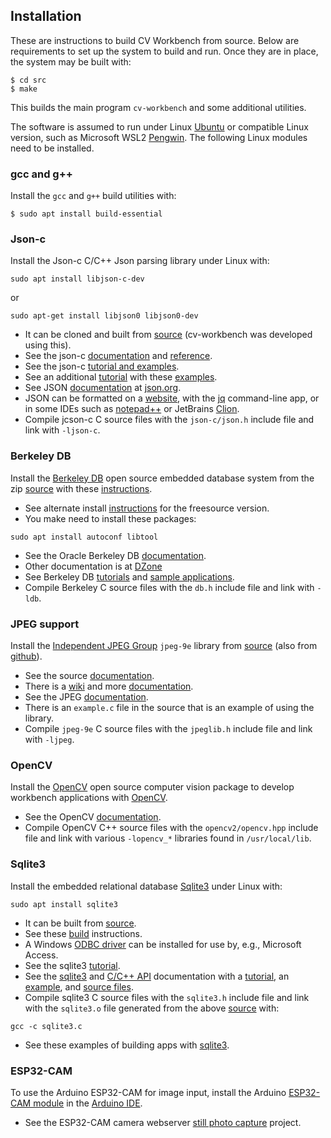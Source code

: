 ## Installation
These are instructions to build CV Workbench from source. 
Below are requirements to set up the system to build and run.
Once they are in place, the system may be built with:

```
$ cd src
$ make
```
This builds the main program `cv-workbench` and some additional utilities.

The software is assumed to run under Linux [Ubuntu](https://ubuntu.com/) or compatible Linux version,
such as Microsoft WSL2 [Pengwin](https://www.whitewaterfoundry.com/).
The following Linux modules need to be installed.

### gcc and g++
Install the `gcc` and `g++` build utilities with:
```
$ sudo apt install build-essential
```
### Json-c
Install the Json-c C/C++ Json parsing library under Linux with:
```
sudo apt install libjson-c-dev
```
or
```
sudo apt-get install libjson0 libjson0-dev
```

- It can be cloned and built from [source](https://github.com/json-c/json-c) (cv-workbench was developed using this).
- See the json-c [documentation](https://json-c.github.io/json-c/)
  and [reference](https://json-c.github.io/json-c/).
- See the json-c [tutorial and examples](https://linuxprograms.wordpress.com/category/json-c).
- See an additional [tutorial](https://github.com/rbtylee/tutorial-jsonc)
  with these [examples](https://github.com/rbtylee/tutorial-jsonc/blob/master/tutorial/index.md).
- See JSON [documentation](https://www.json.org/json-en.html) at [json.org](https://www.json.org/json-en.html).
- JSON can be formatted on a [website](https://jsonformatter.org/),
  with the [jq](https://stedolan.github.io/jq/download/) command-line app,
  or in some IDEs such as [notepad++](https://notepad-plus-plus.org/) or JetBrains [Clion](https://www.jetbrains.com/clion/).
- Compile jcson-c C source files with the `json-c/json.h` include file
  and link with `-ljson-c`.

### Berkeley DB
Install the [Berkeley DB](https://docs.oracle.com/database/bdb181/index.html) open source embedded database system from the zip
[source](https://www.oracle.com/database/technologies/related/berkeleydb-downloads.html)
with these [instructions](https://docs.oracle.com/database/bdb181/html/installation/introduction.html).
- See alternate install [instructions](https://cryptoandcoffee.com/mining-gems/install-berkeley-4-8-db-libs-on-ubuntu-16-04)
  for the freesource version.
- You make need to install these packages:
```
sudo apt install autoconf libtool
```
- See the Oracle Berkeley DB [documentation](https://docs.oracle.com/cd/E17276_01/html/programmer_reference/index.html).
- Other documentation is at [DZone](https://dzone.com/refcardz/getting-started-oracle)
- See Berkeley DB [tutorials](https://web.stanford.edu/class/cs276a/projects/docs/berkeleydb/reftoc.html)
  and [sample applications](https://www.oracle.com/database/technologies/related/berkeleydb.html).
- Compile Berkeley C source files with the `db.h` include file
  and link with `-ldb`.

### JPEG support
Install the [Independent JPEG Group](http://www.ijg.org/) `jpeg-9e` library
from [source](http://www.ijg.org/files/)
(also from [github](https://github.com/LuaDist/libjpeg)).
- See the source [documentation](http://www.ijg.org/files/README).
- There is a [wiki](https://jpegclub.org/) and more [documentation](https://en.wikipedia.org/wiki/Libjpeg).
- See the JPEG [documentation](https://jpegclub.org/reference/reference-sources/).
- There is an `example.c` file in the source that is an example of using the library.
- Compile `jpeg-9e` C source files with the `jpeglib.h` include file and link with `-ljpeg`.

### OpenCV
Install the [OpenCV](https://docs.opencv.org/4.5.3/d7/d9f/tutorial_linux_install.html)
open source computer vision package to develop workbench applications with [OpenCV](https://opencv.org).
- See the OpenCV [documentation](https://docs.opencv.org/).
- Compile OpenCV C++ source files with the `opencv2/opencv.hpp` include file
  and link with various `-lopencv_*` libraries found in `/usr/local/lib`.

### Sqlite3
Install the embedded relational database [Sqlite3](https://www.sqlite.org/) under Linux with:
```
sudo apt install sqlite3
```

- It can be built from [source](https://www.sqlite.org/2022/sqlite-amalgamation-3380500.zip).
- See these [build](https://www.sqlite.org/howtocompile.html) instructions.
- A Windows [ODBC driver](http://www.ch-werner.de/sqliteodbc/)
  can be installed for use by, e.g., Microsoft Access.
- See the sqlite3 [tutorial](https://www.sqlitetutorial.net/).
- See the [sqlite3](https://www.sqlite.org/docs.html) and
  [C/C++ API](https://sqlite.org/cintro.html) documentation
  with a [tutorial](https://www.sqlite.org/c_interface.html),
  an [example](https://sqlite.org/src/file/src/shell.c.in),
  and [source files](https://sqlite.org/src/file/src).
- Compile sqlite3 C source files with the `sqlite3.h` include file
  and link with the `sqlite3.o` file generated from the above
  [source](https://www.sqlite.org/2022/sqlite-amalgamation-3380500.zip)
  with:
```
gcc -c sqlite3.c
```
- See these examples of building apps with
  [sqlite3](https://www.devdungeon.com/content/compiling-sqlite3-c).

### ESP32-CAM
To use the Arduino ESP32-CAM for image input, install the Arduino
[ESP32-CAM module](https://www.edgoad.com/2021/02/programming-esp32cam-using-arduino-uno.html) in the [Arduino IDE](https://www.arduino.cc/en/software).
- See the ESP32-CAM camera webserver [still photo capture](https://github.com/kushnertodd/CameraWebServer-still) project.

